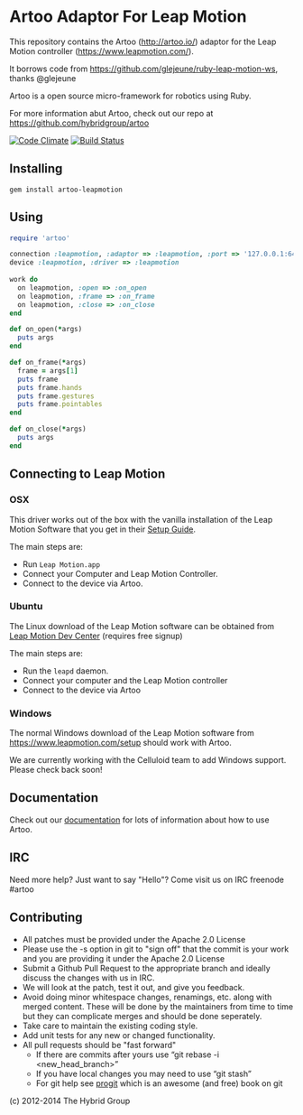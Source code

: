 # Artoo Adaptor For Leap Motion

This repository contains the Artoo (http://artoo.io/) adaptor for the Leap Motion controller (https://www.leapmotion.com/). 

It borrows code from https://github.com/glejeune/ruby-leap-motion-ws, thanks @glejeune

Artoo is a open source micro-framework for robotics using Ruby.

For more information abut Artoo, check out our repo at https://github.com/hybridgroup/artoo

[![Code Climate](https://codeclimate.com/github/hybridgroup/artoo-leapmotion.png)](https://codeclimate.com/github/hybridgroup/artoo-leapmotion) [![Build Status](https://travis-ci.org/hybridgroup/artoo-leapmotion.png?branch=master)](https://travis-ci.org/hybridgroup/artoo-leapmotion)

## Installing

```
gem install artoo-leapmotion
```

## Using

```ruby
require 'artoo'

connection :leapmotion, :adaptor => :leapmotion, :port => '127.0.0.1:6437'
device :leapmotion, :driver => :leapmotion
  
work do
  on leapmotion, :open => :on_open
  on leapmotion, :frame => :on_frame
  on leapmotion, :close => :on_close
end

def on_open(*args)
  puts args
end

def on_frame(*args)
  frame = args[1]
  puts frame
  puts frame.hands
  puts frame.gestures
  puts frame.pointables
end

def on_close(*args)
  puts args
end
```

## Connecting to Leap Motion

### OSX

This driver works out of the box with the vanilla installation of the Leap Motion Software that you get in their [Setup Guide](https://www.leapmotion.com/setup ).

The main steps are:

- Run `Leap Motion.app`
- Connect your Computer and Leap Motion Controller.
- Connect to the device via Artoo.

### Ubuntu

The Linux download of the Leap Motion software can be obtained from [Leap Motion Dev Center](https://developer.leapmotion.com/downloads) (requires free signup)

The main steps are:

- Run the `leapd` daemon.
- Connect your computer and the Leap Motion controller
- Connect to the device via Artoo

### Windows

The normal Windows download of the Leap Motion software from https://www.leapmotion.com/setup should work with Artoo.

We are currently working with the Celluloid team to add Windows support. Please check back soon!

## Documentation

Check out our [documentation](http://artoo.io/documentation/) for lots of information about how to use Artoo.

## IRC

Need more help? Just want to say "Hello"? Come visit us on IRC freenode #artoo

## Contributing

* All patches must be provided under the Apache 2.0 License
* Please use the -s option in git to "sign off" that the commit is your work and you are providing it under the Apache 2.0 License
* Submit a Github Pull Request to the appropriate branch and ideally discuss the changes with us in IRC.
* We will look at the patch, test it out, and give you feedback.
* Avoid doing minor whitespace changes, renamings, etc. along with merged content. These will be done by the maintainers from time to time but they can complicate merges and should be done seperately.
* Take care to maintain the existing coding style.
* Add unit tests for any new or changed functionality.
* All pull requests should be "fast forward"
  * If there are commits after yours use “git rebase -i <new_head_branch>”
  * If you have local changes you may need to use “git stash”
  * For git help see [progit](http://git-scm.com/book) which is an awesome (and free) book on git


(c) 2012-2014 The Hybrid Group
